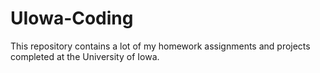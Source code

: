 # UIowa-Coding

This repository contains a lot of my homework assignments and projects completed at the University of Iowa.
